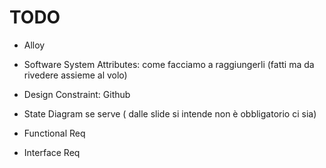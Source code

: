 # TODO

* Alloy

* Software System Attributes: come facciamo a raggiungerli (fatti ma da rivedere assieme al volo)

* Design Constraint: Github

* State Diagram se serve ( dalle slide si intende non è obbligatorio ci sia)

* Functional Req

* Interface Req
